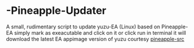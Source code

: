 # -Pineapple-Updater
A small, rudimentary script to update yuzu-EA (Linux) based on Pineapple-EA
simply mark as exeacutable and click on it or click run in terminal
it will download the latest EA appimage version of yuzu courtesy [pineapple-src](https://github.com/pineappleEA/pineapple-src)  
